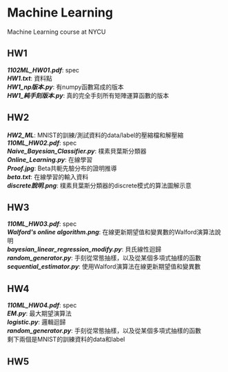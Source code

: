 # Machine Learning
Machine Learning course at NYCU

## HW1
***1102ML_HW01.pdf***: spec  
***HW1.txt***: 資料點  
***HW1_np版本.py***: 有numpy函數寫成的版本  
***HW1_純手刻版本.py***: 真的完全手刻所有矩陣運算函數的版本  

## HW2
***HW2_ML***: MNIST的訓練/測試資料的data/label的壓縮檔和解壓縮  
***110ML_HW02.pdf***: spec  
***Naive_Bayesian_Classifier.py***: 樸素貝葉斯分類器  
***Online_Learning.py***: 在線學習  
***Proof.jpg***: Beta共軛先驗分布的證明推導  
***beta.txt***: 在線學習的輸入資料  
***discrete說明.png***: 樸素貝葉斯分類器的discrete模式的算法圖解示意

## HW3
***110ML_HW03.pdf***: spec  
***Walford's online algorithm.png***: 在線更新期望值和變異數的Walford演算法說明  
***bayesian_linear_regression_modify.py***: 貝氏線性迴歸  
***random_generator.py***: 手刻從常態抽樣，以及從某個多項式抽樣的函數  
***sequential_estimator.py***: 使用Walford演算法在線更新期望值和變異數

## HW4
***110ML_HW04.pdf***: spec  
***EM.py***: 最大期望演算法  
***logistic.py***: 邏輯迴歸  
***random_generator.py***: 手刻從常態抽樣，以及從某個多項式抽樣的函數  
剩下兩個是MNIST的訓練資料的data和label

## HW5
